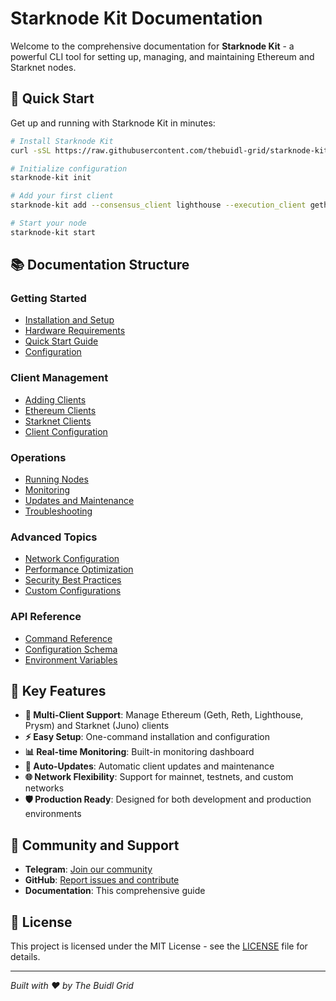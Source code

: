 # Starknode Kit Documentation

Welcome to the comprehensive documentation for **Starknode Kit** - a powerful CLI tool for setting up, managing, and maintaining Ethereum and Starknet nodes.

## 🚀 Quick Start

Get up and running with Starknode Kit in minutes:

```bash
# Install Starknode Kit
curl -sSL https://raw.githubusercontent.com/thebuidl-grid/starknode-kit/main/install.sh | bash

# Initialize configuration
starknode-kit init

# Add your first client
starknode-kit add --consensus_client lighthouse --execution_client geth

# Start your node
starknode-kit start
```

## 📚 Documentation Structure

### Getting Started
- [Installation and Setup](getting-started/installation.md)
- [Hardware Requirements](getting-started/hardware-requirements.md)
- [Quick Start Guide](getting-started/quick-start.md)
- [Configuration](getting-started/configuration.md)

### Client Management
- [Adding Clients](client-management/adding-clients.md)
- [Ethereum Clients](client-management/ethereum-clients.md)
- [Starknet Clients](client-management/starknet-clients.md)
- [Client Configuration](client-management/client-configuration.md)

### Operations
- [Running Nodes](operations/running-nodes.md)
- [Monitoring](operations/monitoring.md)
- [Updates and Maintenance](operations/updates.md)
- [Troubleshooting](operations/troubleshooting.md)

### Advanced Topics
- [Network Configuration](advanced/network-configuration.md)
- [Performance Optimization](advanced/performance.md)
- [Security Best Practices](advanced/security.md)
- [Custom Configurations](advanced/custom-configurations.md)

### API Reference
- [Command Reference](api-reference/commands.md)
- [Configuration Schema](api-reference/configuration-schema.md)
- [Environment Variables](api-reference/environment-variables.md)

## 🌟 Key Features

- **🔧 Multi-Client Support**: Manage Ethereum (Geth, Reth, Lighthouse, Prysm) and Starknet (Juno) clients
- **⚡ Easy Setup**: One-command installation and configuration
- **📊 Real-time Monitoring**: Built-in monitoring dashboard
- **🔄 Auto-Updates**: Automatic client updates and maintenance
- **🌐 Network Flexibility**: Support for mainnet, testnets, and custom networks
- **🛡️ Production Ready**: Designed for both development and production environments

## 🤝 Community and Support

- **Telegram**: [Join our community](https://t.me/+SCPbza9fk8dkYWI0)
- **GitHub**: [Report issues and contribute](https://github.com/thebuidl-grid/starknode-kit)
- **Documentation**: This comprehensive guide

## 📄 License

This project is licensed under the MIT License - see the [LICENSE](https://github.com/thebuidl-grid/starknode-kit/blob/main/LICENSE) file for details.

---

*Built with ❤️ by The Buidl Grid*
